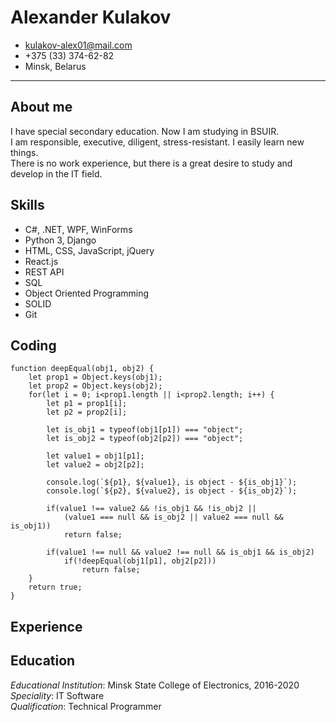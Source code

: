 # Alexander Kulakov
- <kulakov-alex01@mail.com>
- +375 (33) 374-62-82
- Minsk, Belarus
---
## About me
I have special secondary education. Now I am studying in BSUIR.  
I am responsible, executive, diligent, stress-resistant. I easily learn new things.  
There is no work experience, but there is a great desire to study and develop in the IT field.
## Skills
-	C#, .NET, WPF, WinForms
-	Python 3, Django
-	HTML, CSS, JavaScript, jQuery
-	React.js
-	REST API
-	SQL
-	Object Oriented Programming
-	SOLID
-	Git
## Coding
	function deepEqual(obj1, obj2) {
		let prop1 = Object.keys(obj1);
		let prop2 = Object.keys(obj2);
		for(let i = 0; i<prop1.length || i<prop2.length; i++) {
			let p1 = prop1[i];
			let p2 = prop2[i];

			let is_obj1 = typeof(obj1[p1]) === "object";
			let is_obj2 = typeof(obj2[p2]) === "object";
			
			let value1 = obj1[p1];
			let value2 = obj2[p2];

			console.log(`${p1}, ${value1}, is object - ${is_obj1}`);
			console.log(`${p2}, ${value2}, is object - ${is_obj2}`);
			
			if(value1 !== value2 && !is_obj1 && !is_obj2 || 
				(value1 === null && is_obj2 || value2 === null && is_obj1))
				return false;

			if(value1 !== null && value2 !== null && is_obj1 && is_obj2)
				if(!deepEqual(obj1[p1], obj2[p2]))
					return false;	
		}
		return true;
	}
## Experience

## Education
*Educational Institution*: Minsk State College of Electronics, 2016-2020  
*Speciality*: IT Software  
*Qualification*: Technical Programmer